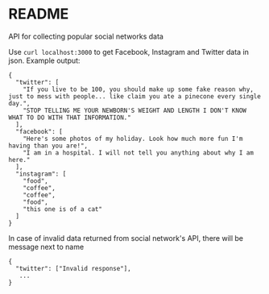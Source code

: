 # README

API for collecting popular social networks data

Use `curl localhost:3000` to get Facebook, Instagram and Twitter data in json.
Example output:
```
{
  "twitter": [
    "If you live to be 100, you should make up some fake reason why, just to mess with people... like claim you ate a pinecone every single day.",
    "STOP TELLING ME YOUR NEWBORN'S WEIGHT AND LENGTH I DON'T KNOW WHAT TO DO WITH THAT INFORMATION."
  ],
  "facebook": [
    "Here's some photos of my holiday. Look how much more fun I'm having than you are!",
    "I am in a hospital. I will not tell you anything about why I am here."
  ],
  "instagram": [
    "food",
    "coffee",
    "coffee",
    "food",
    "this one is of a cat"
  ]
}
```

In case of invalid data returned from social network's API, there will be message next to name
```
{
  "twitter": ["Invalid response"],
   ...
}
```